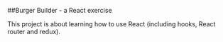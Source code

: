 ##Burger Builder - a React exercise

This project is about learning how to use React (including hooks, React router and redux).
